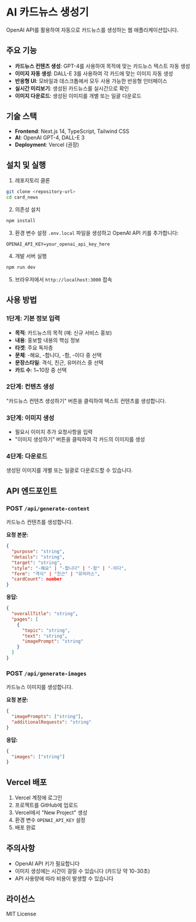 # AI 카드뉴스 생성기

OpenAI API를 활용하여 자동으로 카드뉴스를 생성하는 웹 애플리케이션입니다.

## 주요 기능

- **카드뉴스 컨텐츠 생성**: GPT-4를 사용하여 목적에 맞는 카드뉴스 텍스트 자동 생성
- **이미지 자동 생성**: DALL-E 3를 사용하여 각 카드에 맞는 이미지 자동 생성
- **반응형 UI**: 모바일과 데스크톱에서 모두 사용 가능한 반응형 인터페이스
- **실시간 미리보기**: 생성된 카드뉴스를 실시간으로 확인
- **이미지 다운로드**: 생성된 이미지를 개별 또는 일괄 다운로드

## 기술 스택

- **Frontend**: Next.js 14, TypeScript, Tailwind CSS
- **AI**: OpenAI GPT-4, DALL-E 3
- **Deployment**: Vercel (권장)

## 설치 및 실행

1. 레포지토리 클론
```bash
git clone <repository-url>
cd card_news
```

2. 의존성 설치
```bash
npm install
```

3. 환경 변수 설정
`.env.local` 파일을 생성하고 OpenAI API 키를 추가합니다:
```env
OPENAI_API_KEY=your_openai_api_key_here
```

4. 개발 서버 실행
```bash
npm run dev
```

5. 브라우저에서 `http://localhost:3000` 접속

## 사용 방법

### 1단계: 기본 정보 입력
- **목적**: 카드뉴스의 목적 (예: 신규 서비스 홍보)
- **내용**: 홍보할 내용의 핵심 정보
- **타겟**: 주요 독자층
- **문체**: -해요, -합니다, -함, -이다 중 선택
- **문장스타일**: 격식, 친근, 유머러스 중 선택
- **카드 수**: 1~10장 중 선택

### 2단계: 컨텐츠 생성
"카드뉴스 컨텐츠 생성하기" 버튼을 클릭하여 텍스트 컨텐츠를 생성합니다.

### 3단계: 이미지 생성
- 필요시 이미지 추가 요청사항을 입력
- "이미지 생성하기" 버튼을 클릭하여 각 카드의 이미지를 생성

### 4단계: 다운로드
생성된 이미지를 개별 또는 일괄로 다운로드할 수 있습니다.

## API 엔드포인트

### POST `/api/generate-content`
카드뉴스 컨텐츠를 생성합니다.

**요청 본문:**
```json
{
  "purpose": "string",
  "details": "string", 
  "target": "string",
  "style": "-해요" | "-합니다" | "-함" | "-이다",
  "form": "격식" | "친근" | "유머러스",
  "cardCount": number
}
```

**응답:**
```json
{
  "overallTitle": "string",
  "pages": [
    {
      "topic": "string",
      "text": "string", 
      "imagePrompt": "string"
    }
  ]
}
```

### POST `/api/generate-images`
카드뉴스 이미지를 생성합니다.

**요청 본문:**
```json
{
  "imagePrompts": ["string"],
  "additionalRequests": "string"
}
```

**응답:**
```json
{
  "images": ["string"]
}
```

## Vercel 배포

1. Vercel 계정에 로그인
2. 프로젝트를 GitHub에 업로드
3. Vercel에서 "New Project" 생성
4. 환경 변수 `OPENAI_API_KEY` 설정
5. 배포 완료

## 주의사항

- OpenAI API 키가 필요합니다
- 이미지 생성에는 시간이 걸릴 수 있습니다 (카드당 약 10-30초)
- API 사용량에 따라 비용이 발생할 수 있습니다

## 라이선스

MIT License
